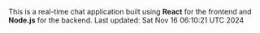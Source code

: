This is a real-time chat application built using **React** for the frontend and **Node.js** for the backend.
Last updated: Sat Nov 16 06:10:21 UTC 2024
